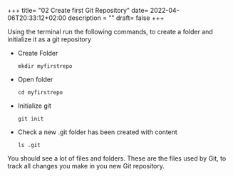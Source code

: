 +++
title= "02 Create first Git Repository"
date= 2022-04-06T20:33:12+02:00
description = ""
draft= false
+++

Using the terminal run the following commands, to create a folder and initialize it as a git repository

- Create Folder

    `mkdir myfirstrepo`

- Open folder

    `cd myfirstrepo`

- Initialize git

    `git init`

- Check a new .git folder has been created with content

    `ls .git`

You should see a lot of files and folders. These are the files used by Git, to track all changes you make in you new Git repository.